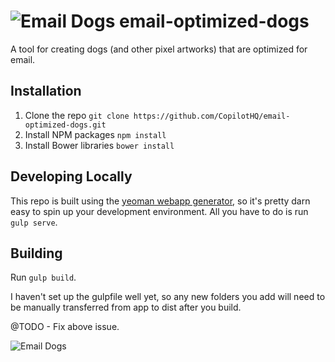 # ![Email Dogs](http://localhost:9000/images/dog-logo.png) email-optimized-dogs
A tool for creating dogs (and other pixel artworks) that are optimized for email.

## Installation
1. Clone the repo `git clone https://github.com/CopilotHQ/email-optimized-dogs.git`
2. Install NPM packages `npm install`
3. Install Bower libraries `bower install`
 
## Developing Locally
This repo is built using the [yeoman webapp generator](https://github.com/yeoman/generator-webapp), so it's pretty darn easy to spin up your development environment. All you have to do is run `gulp serve`.

## Building
Run `gulp build`.

I haven't set up the gulpfile well yet, so any new folders you add will need to be manually transferred from app to dist after you build.

@TODO - Fix above issue.

![Email Dogs](http://localhost:9000/images/dogs/dog_003.png)
